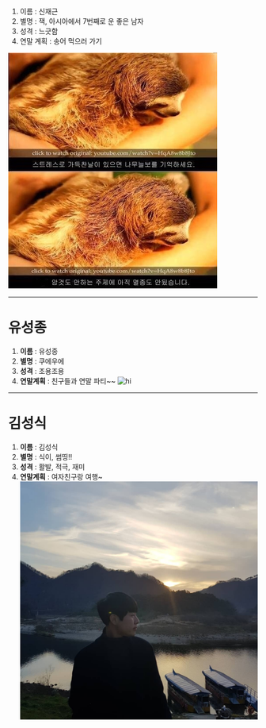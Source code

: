 # 
1. 이름 : 신재근 
2. 별명 : 잭, 아시아에서 7번째로 운 좋은 남자
3. 성격 : 느긋함
4. 연말 계획 : 송어 먹으러 가기

![](https://github.com/doorisun/ssafy6/blob/master/sloth.JPG/?raw=true)

---
# 유성종
1. **이름** : 유성종 
2. **별명** : 쿠에우에 
3. **성격** : 조용조용 
4. **연말계획** : 친구들과 연말 파티~~
![hi](https://user-images.githubusercontent.com/46011542/50469805-6a7f3280-09f1-11e9-9211-22a19438ac86.jpg)

---
# 김성식
1. **이름** : 김성식
2. **별명** : 식이, 썸띵!!
3. **성격** : 활발, 적극, 재미
4. **연말계획** : 여자친구랑 여행~
![](https://github.com/doorisun/ssafy6/blob/master/sik.JPG/?raw=true)
